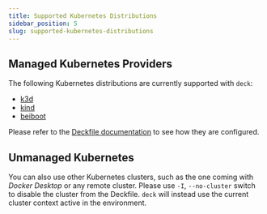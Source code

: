 ```yaml
---
title: Supported Kubernetes Distributions
sidebar_position: 5
slug: supported-kubernetes-distributions
---
```


## Managed Kubernetes Providers
The following Kubernetes distributions are currently supported with `deck`:
* [k3d](https://k3d.io)
* [kind](https://kind.sigs.k8s.io/)
* [beiboot](/beiboot/)

Please refer to the [Deckfile documentation](/docs/deckfile-specs/#the-cluster-top-level-element) to see how they are configured.

## Unmanaged Kubernetes
You can also use other Kubernetes clusters, such as the one coming with _Docker Desktop_ or any remote cluster.
Please use `-I`, `--no-cluster` switch to disable the cluster from the Deckfile. `deck` will instead use
the current cluster context active in the environment.

